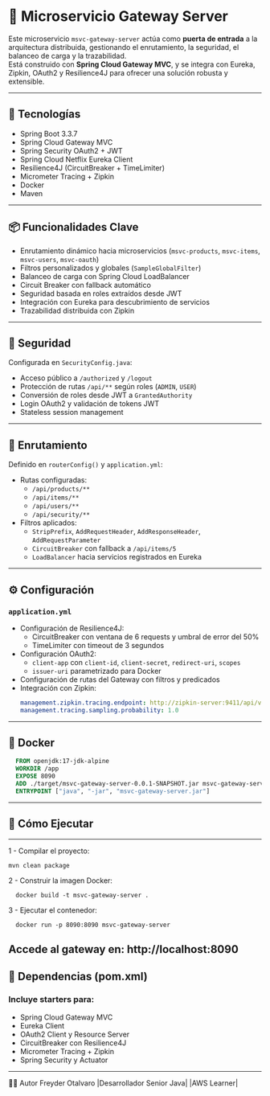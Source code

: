 
# 🚪 Microservicio Gateway Server

Este microservicio `msvc-gateway-server` actúa como **puerta de entrada** a la arquitectura distribuida, gestionando el enrutamiento, la seguridad, el balanceo de carga y la trazabilidad.  
Está construido con **Spring Cloud Gateway MVC**, y se integra con Eureka, Zipkin, OAuth2 y Resilience4J para ofrecer una solución robusta y extensible.

---

## 🚀 Tecnologías

- Spring Boot 3.3.7  
- Spring Cloud Gateway MVC  
- Spring Security OAuth2 + JWT  
- Spring Cloud Netflix Eureka Client  
- Resilience4J (CircuitBreaker + TimeLimiter)  
- Micrometer Tracing + Zipkin  
- Docker  
- Maven

---

## 📦 Funcionalidades Clave

- Enrutamiento dinámico hacia microservicios (`msvc-products`, `msvc-items`, `msvc-users`, `msvc-oauth`)
- Filtros personalizados y globales (`SampleGlobalFilter`)
- Balanceo de carga con Spring Cloud LoadBalancer
- Circuit Breaker con fallback automático
- Seguridad basada en roles extraídos desde JWT
- Integración con Eureka para descubrimiento de servicios
- Trazabilidad distribuida con Zipkin

---

## 🔐 Seguridad

Configurada en `SecurityConfig.java`:

- Acceso público a `/authorized` y `/logout`
- Protección de rutas `/api/**` según roles (`ADMIN`, `USER`)
- Conversión de roles desde JWT a `GrantedAuthority`
- Login OAuth2 y validación de tokens JWT
- Stateless session management

---

## 🧭 Enrutamiento

Definido en `routerConfig()` y `application.yml`:

- Rutas configuradas:
  - `/api/products/**`
  - `/api/items/**`
  - `/api/users/**`
  - `/api/security/**`
- Filtros aplicados:
  - `StripPrefix`, `AddRequestHeader`, `AddResponseHeader`, `AddRequestParameter`
  - `CircuitBreaker` con fallback a `/api/items/5`
  - `LoadBalancer` hacia servicios registrados en Eureka

---

## ⚙️ Configuración

### `application.yml`

- Configuración de Resilience4J:
  - CircuitBreaker con ventana de 6 requests y umbral de error del 50%
  - TimeLimiter con timeout de 3 segundos
- Configuración OAuth2:
  - `client-app` con `client-id`, `client-secret`, `redirect-uri`, `scopes`
  - `issuer-uri` parametrizado para Docker
- Configuración de rutas del Gateway con filtros y predicados
- Integración con Zipkin:
  ```yaml
  management.zipkin.tracing.endpoint: http://zipkin-server:9411/api/v2/spans
  management.tracing.sampling.probability: 1.0
  ```
---

## 🐳 Docker
```Dockerfile
  FROM openjdk:17-jdk-alpine 
  WORKDIR /app
  EXPOSE 8090
  ADD ./target/msvc-gateway-server-0.0.1-SNAPSHOT.jar msvc-gateway-server.jar
  ENTRYPOINT ["java", "-jar", "msvc-gateway-server.jar"]
  ```

---

## 🧪 Cómo Ejecutar
---
1 -  Compilar el proyecto:
```
mvn clean package
```
2 - Construir la imagen Docker:
```
  docker build -t msvc-gateway-server .
```
3 - Ejecutar el contenedor:
```
  docker run -p 8090:8090 msvc-gateway-server
```
Accede al gateway en: http://localhost:8090
---

## 📁 Dependencias (pom.xml)
### Incluye starters para:
- Spring Cloud Gateway MVC
- Eureka Client
- OAuth2 Client y Resource Server
- CircuitBreaker con Resilience4J
- Micrometer Tracing + Zipkin
- Spring Security y Actuator
  
---

👨‍💻 Autor
Freyder Otalvaro
|Desarrollador Senior Java|
|AWS Learner|



